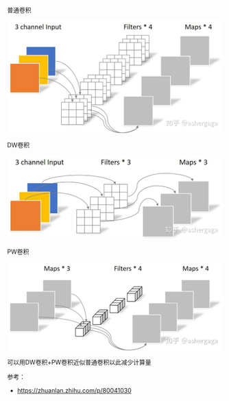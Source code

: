 普通卷积

![preview](Depthwise卷积与Pointwise卷积.assets/v2-66fe37cf594ec52801e8005b07f959f4_r.jpg)

DW卷积

![preview](Depthwise卷积与Pointwise卷积.assets/v2-bf151ff051e8ba1c234230ccd5a51d39_r.jpg)



PW卷积

![preview](Depthwise卷积与Pointwise卷积.assets/v2-767f5e181c73be50b8d58b8ea9086d70_r.jpg)



可以用DW卷积+PW卷积近似普通卷积以此减少计算量





参考：

- https://zhuanlan.zhihu.com/p/80041030

